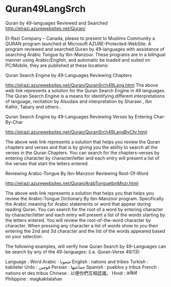 # Quran49LangSrch
Quran by 49-languages Reviewed and Searched
http://elrazi.azurewebsites.net/Quran/

El-Razi Company – Canada, please to present to Muslims Community a QURAN program launched at Microsoft AZURE-Protected-WebSite. A program reviewed and searched Quran by 49-languages with assistance of searching Arabic Tongue by Ibn-Manzour. These programs are in a bilingual manner using Arabic/English, and automatic be loaded and suited on PC/Mobile, they are published at these locations:
 
Quran Search Engine by 49-Languages Reviewing Chapters
 
http://elrazi.azurewebsites.net/Quran/QuranSrch49Lang.html
The above web link represents a solution for the Quran Search Engine in 49 languages. The Quran Search Engine is a means for identifying different interpretations of language, recitation by Alsudais and interpretation by Sharawi , Ibn Kathir, Tabary and others..
 
Quran Search Engine by 49-Languages Reviewing Verses by  Entering Char-By-Char
 
http://elrazi.azurewebsites.net/Quran/QuranSrch49LangByChr.html

The above web link represents a solution that helps you review the Quran chapters and verses and that is by giving you the ability to search all the verses in the Quran Chapters. You can search for the chapters-verses by entering character by character/letter and each entry will present a list of the verses that start the letters entered.
 
Reviewing Arabic-Tongue  By Ibn-Manzoor Reviewing Root-Of-Word

http://elrazi.azurewebsites.net/Quran/ArabTongueIbnMnzr.html
 
The above web link represents a solution that helps you that helps you review the Arabic-Tongue Dictionary By Ibn-Manzoor program. Specifically the Arabic meaning for Arabic statements or word that appear during reading Quran. You can search for the root of a word by entering character by character/letter and each entry will present a list of the words starting by the letters entered. You will review the root-of-the-word character by character. When pressing any character a list of words show to you then entering the 2nd and 3d character and the list of the words appeared based on your selection.
 
The following examples, will verify how Quran Search by 49-Languages can be search by any of the 49-languages:  (i.e. Quran-Verse 49/13):
 
Language    :     Word
Arabic          :           شعوبا
English       :           nations and tribes
Turkish       :           kabileler 
Urdo            :           قومیں 
Persian        :           جماعتها 
Spanish       :           pueblos y tribus 
French         :           nations et des tribus 
Chinese       :           以便你們互相認識。
Hindi             :           क़बिलों  
Philippine    :           magkakilalahan

